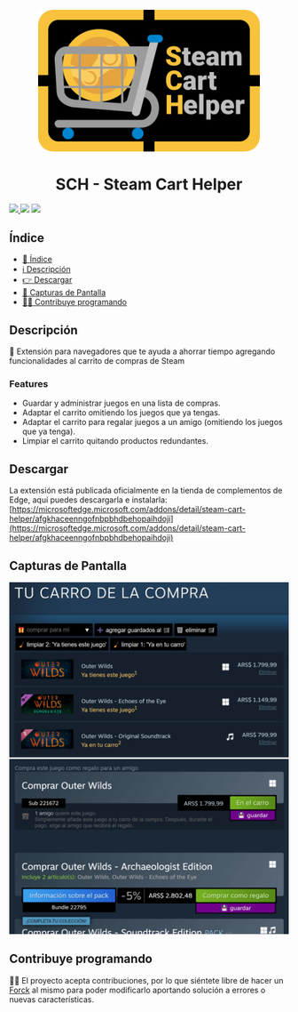 <p align="center">
  <img width="400px" src="images/SCH-SmallBanner.svg">
</p>
<h1 align="center"> SCH - Steam Cart Helper</h1>
<p align="left">
  <a href="https://microsoftedge.microsoft.com/addons/detail/steam-cart-helper/afgkhaceenngofnbpbhdbehopaihdoji" target="_blank">
    <img src="https://img.shields.io/badge/download-edge_addon-blue?logo=microsoftedge&link=https%3A%2F%2Fmicrosoftedge.microsoft.com%2Faddons%2Fdetail%2Fsteam-cart-helper%2Fafgkhaceenngofnbpbhdbehopaihdoji">
  <a>
  <img src="https://img.shields.io/badge/license-MIT-blue">
  <img src="https://img.shields.io/github/stars/JLCareglio?style=social">
</p>

## Índice

- [📝 Índice](#índice)
- [ℹ️ Descripción](#descripción)
- [👉 Descargar](#descargar)
- [👀 Capturas de Pantalla](#capturas-de-pantalla)
- [🧑‍💻 Contribuye programando](#contribuye-programando)

## Descripción

<p>
  🛒 Extensión para navegadores que te ayuda a ahorrar tiempo agregando funcionalidades al carrito de compras de Steam
  <br>
  <h3>Features</h3>
  <ul>
    <li>Guardar y administrar juegos en una lista de compras.</li>
    <li>Adaptar el carrito omitiendo los juegos que ya tengas.</li>
    <li>Adaptar el carrito para regalar juegos a un amigo (omitiendo los juegos que ya tenga).</li>
    <li>Limpiar el carrito quitando productos redundantes.</li>
  </ul>
</p>

## Descargar

La extensión está publicada oficialmente en la tienda de complementos de Edge, aquí puedes descargarla e instalarla: [https://microsoftedge.microsoft.com/addons/detail/steam-cart-helper/afgkhaceenngofnbpbhdbehopaihdoji](https://microsoftedge.microsoft.com/addons/detail/steam-cart-helper/afgkhaceenngofnbpbhdbehopaihdoji)

## Capturas de Pantalla

<p align="center">
  <img src="images/Screenshot-StoreCart.png" alt="SteamCart con funciones añadidas">
  <img src="images/Screenshot-StoreApp.png" alt="Botones para guardar juegos">
</p>

## Contribuye programando

🧑‍💻 El proyecto acepta contribuciones, por lo que siéntete libre de hacer un [Forck](https://github.com/JLCareglio/Steam-Cart-Helper-Browser-Extension/fork) al mismo para poder modificarlo aportando solución a errores o nuevas características.

